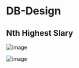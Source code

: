 # DB-Design

## Nth Highest Slary 

![image](https://user-images.githubusercontent.com/115500959/196876183-91809fa5-5070-41f0-aa60-664d1ef117c4.png)

![image](https://user-images.githubusercontent.com/115500959/196876305-bb800f32-3ce3-4ae1-9cb3-48beaf389d49.png)
